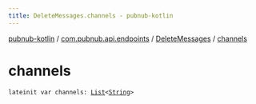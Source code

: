 ```yaml
---
title: DeleteMessages.channels - pubnub-kotlin
---
```


[pubnub-kotlin](../../index.html) / [com.pubnub.api.endpoints](../index.html) / [DeleteMessages](index.html) / [channels](./channels.html)

# channels

`lateinit var channels: `[`List`](https://kotlinlang.org/api/latest/jvm/stdlib/kotlin.collections/-list/index.html)`<`[`String`](https://kotlinlang.org/api/latest/jvm/stdlib/kotlin/-string/index.html)`>`